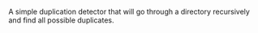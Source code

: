 A simple duplication detector that will go through a directory recursively and find all possible duplicates.

